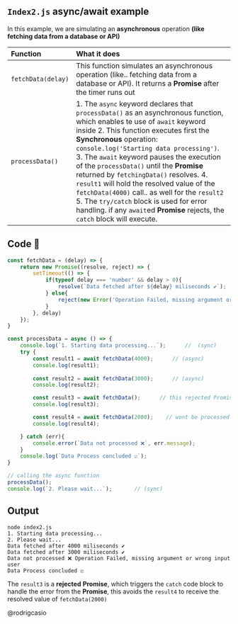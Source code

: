 ## `Index2.js` **async/await** example
In this example, we are simulating an **asynchronous** operation **(like fetching data from a database or API)**

| **Function** | **What it does** |
| :--- | :--- |
| `fetchData(delay)`| This function simulates an asynchronous operation (like.. fetching data from a database or API). It returns a **Promise** after the timer runs out|
|`processData()`| 1. The `async` keyword declares that `processData()` as an asynchronous function, which enables te use of `await` keyword inside 2. This function executes first the **Synchronous** operation: `console.log('Starting data processing')`. 3. The `await` keyword pauses the execution of the `processData()` until the **Promise** returned by `fetchingData()` resolves. 4. `result1` will hold the resolved value of the `fetchData(4000)` call.. as well for the `result2` 5. The `try/catch` block is used for error handling. if any `await`ed **Promise** rejects, the `catch` block will execute.|

## Code 📝

```js
const fetchData = (delay) => {
    return new Promise((resolve, reject) => {
        setTimeout(() => {
            if(typeof delay === 'number' && delay > 0){
                resolve(`Data fetched after ${delay} miliseconds ✔`);
            } else{
                reject(new Error('Operation Failed, missing argument or wrong input user'));
            }
        }, delay)
    });
}

const processData = async () => {
    console.log(`1. Starting data processing...`);      //  (sync)
    try {
        const result1 = await fetchData(4000);      // (async)
        console.log(result1);  
        
        const result2 = await fetchData(3000);      // (async)
        console.log(result2);

        const result3 = await fetchData();      // this rejected Promise will trigger catch block
        console.log(result3);

        const result4 = await fetchData(2000);    // wont be processed 
        console.log(result4);

    } catch (err){
        console.error(`Data not processed ❌`, err.message);
    }
    console.log(`Data Process concluded ☑️`);
}

// calling the async function
processData();
console.log(`2. Please wait...`);       // (sync)

```

## Output 
```
node index2.js
1. Starting data processing...
2. Please wait...
Data fetched after 4000 miliseconds ✔
Data fetched after 3000 miliseconds ✔
Data not processed ❌ Operation Failed, missing argument or wrong input user
Data Process concluded ☑️
```

The `result3` is a **rejected** **Promise**, which triggers the `catch` code block to handle the error from the **Promise**, this avoids the `result4` to receive the resolved value of `fetchData(2000)`

@rodrigcasio